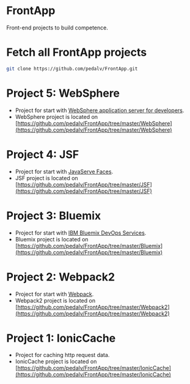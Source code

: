 # FrontApp
Front-end projects to build competence.

# Fetch all FrontApp projects
```bash
git clone https://github.com/pedalv/FrontApp.git
```

# Project 5: WebSphere
- Project for start with [WebSphere application server for developers](http://www-03.ibm.com/software/products/en/appserv-was).
- WebSphere project is located on [https://github.com/pedalv/FrontApp/tree/master/WebSphere](https://github.com/pedalv/FrontApp/tree/master/WebSphere)

# Project 4: JSF
- Project for start with [JavaServe Faces](http://www.oracle.com/technetwork/java/javaee/javaserverfaces-139869.html).
- JSF project is located on [https://github.com/pedalv/FrontApp/tree/master/JSF](https://github.com/pedalv/FrontApp/tree/master/JSF)

# Project 3: Bluemix
- Project for start with [IBM Bluemix DevOps Services](https://hub.jazz.net/docs).
- Bluemix project is located on [https://github.com/pedalv/FrontApp/tree/master/Bluemix](https://github.com/pedalv/FrontApp/tree/master/Bluemix)

# Project 2: Webpack2
- Project for start with [Webpack](https://webpack.js.org/).
- Webpack2 project is located on [https://github.com/pedalv/FrontApp/tree/master/Webpack2](https://github.com/pedalv/FrontApp/tree/master/Webpack2)

# Project 1: IonicCache
- Project for caching http request data.
- IonicCache project is located on [https://github.com/pedalv/FrontApp/tree/master/IonicCache](https://github.com/pedalv/FrontApp/tree/master/IonicCache)
